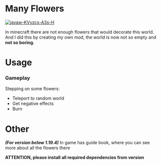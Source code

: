 # Many Flowers

<a href="https://ibb.co/85j6wc6"><img src="https://i.ibb.co/FwBg1Vg/javaw-KVyzcs-A3s-H.png" alt="javaw-KVyzcs-A3s-H" border="0" /></a>

In minecraft there are not enough flowers that would decorate this world. And I did this by creating my own mod, the world is now not so empty and **not so boring.**

# Usage
### Gameplay

Stepping on some flowers:
- Teleport to random world
- Get negative effects
- Burn

# Other

***(For version below 1.19.4)*** In game has guide book, where you can see more about all the flowers there


**ATTENTION, please install all required dependencies from version**

